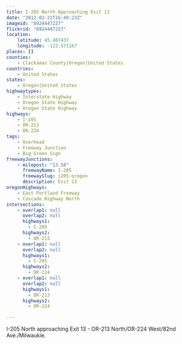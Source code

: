 ```yaml
---
title: I-205 North Approaching Exit 13
date: "2012-02-21T16:40:23Z"
imageid: "6924447227"
flickrid: "6924447227"
location:
    latitude: 45.407437
    longitude: -122.571167
places: []
counties:
    - Clackamas County|Oregon|United States
countries:
    - United States
states:
    - Oregon|United States
highwaytypes:
    - Interstate Highway
    - Oregon State Highway
    - Oregon State Highway
highways:
    - I-205
    - OR-213
    - OR-224
tags:
    - Overhead
    - Freeway Junction
    - Big Green Sign
freewayJunctions:
    - milepost: "13.58"
      freewayName: I-205
      freewaySlug: i205-oregon
      description: Exit 13
oregonHighways:
    - East Portland Freeway
    - Cascade Highway North
intersections:
    - overlap1: null
      overlap2: null
      highways1:
        - I-205
      highways2:
        - OR-213
    - overlap1: null
      overlap2: null
      highways1:
        - I-205
      highways2:
        - OR-224
    - overlap1: null
      overlap2: null
      highways1:
        - OR-213
      highways2:
        - OR-224

---
```

I-205 North approaching Exit 13 - OR-213 North/OR-224 West/82nd Ave./Milwaukie.